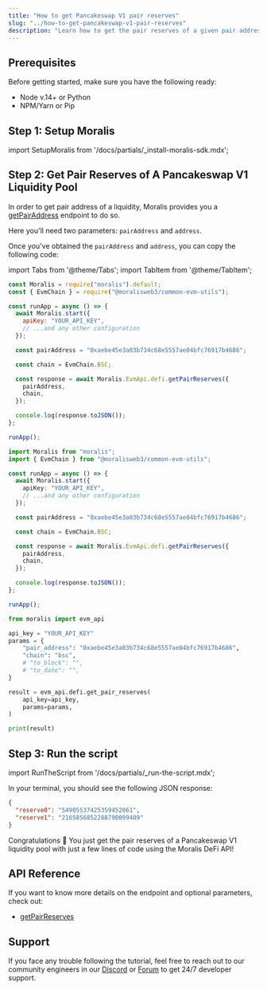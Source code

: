 ```yaml
---
title: "How to get Pancakeswap V1 pair reserves"
slug: "../how-to-get-pancakeswap-v1-pair-reserves"
description: "Learn how to get the pair reserves of a given pair address from Pancakeswap V1 using Moralis DeFi API."
---
```


## Prerequisites

Before getting started, make sure you have the following ready:

- Node v.14+ or Python
- NPM/Yarn or Pip

## Step 1: Setup Moralis

import SetupMoralis from '/docs/partials/\_install-moralis-sdk.mdx';

<SetupMoralis node="moralis @moralisweb3/common-evm-utils" python="moralis" />

## Step 2: Get Pair Reserves of A Pancakeswap V1 Liquidity Pool

In order to get pair address of a liquidity, Moralis provides you a [getPairAddress](/web3-data-api/evm/reference/get-pair-address) endpoint to do so.

Here you'll need two parameters: `pairAddress` and `address`.

Once you've obtained the `pairAddress` and `address`, you can copy the following code:

import Tabs from '@theme/Tabs';
import TabItem from '@theme/TabItem';

<Tabs groupId="programming-language">
  <TabItem value="javascript" label="index.js (JavaScript)" default>

```javascript index.js
const Moralis = require("moralis").default;
const { EvmChain } = require("@moralisweb3/common-evm-utils");

const runApp = async () => {
  await Moralis.start({
    apiKey: "YOUR_API_KEY",
    // ...and any other configuration
  });

  const pairAddress = "0xaebe45e3a03b734c68e5557ae04bfc76917b4686";

  const chain = EvmChain.BSC;

  const response = await Moralis.EvmApi.defi.getPairReserves({
    pairAddress,
    chain,
  });

  console.log(response.toJSON());
};

runApp();
```

</TabItem>
<TabItem value="typescript" label="index.ts (TypeScript)">

```typescript index.ts
import Moralis from "moralis";
import { EvmChain } from "@moralisweb3/common-evm-utils";

const runApp = async () => {
  await Moralis.start({
    apiKey: "YOUR_API_KEY",
    // ...and any other configuration
  });

  const pairAddress = "0xaebe45e3a03b734c68e5557ae04bfc76917b4686";

  const chain = EvmChain.BSC;

  const response = await Moralis.EvmApi.defi.getPairReserves({
    pairAddress,
    chain,
  });

  console.log(response.toJSON());
};

runApp();
```

</TabItem>
<TabItem value="python" label="index.py (Python)">

```python index.py
from moralis import evm_api

api_key = "YOUR_API_KEY"
params = {
    "pair_address": "0xaebe45e3a03b734c68e5557ae04bfc76917b4686",
    "chain": "bsc",
    # "to_block": "",
    # "to_date": "",
}

result = evm_api.defi.get_pair_reserves(
    api_key=api_key,
    params=params,
)

print(result)
```

</TabItem>
</Tabs>

## Step 3: Run the script

import RunTheScript from '/docs/partials/\_run-the-script.mdx';

<RunTheScript />

In your terminal, you should see the following JSON response:

```json
{
  "reserve0": "54905537425359452861",
  "reserve1": "2165856852288790099409"
}
```

Congratulations 🥳 You just get the pair reserves of a Pancakeswap V1 liquidity pool with just a few lines of code using the Moralis DeFi API!

## API Reference

If you want to know more details on the endpoint and optional parameters, check out:

- [getPairReserves](/web3-data-api/evm/reference/get-pair-reserves)

## Support

If you face any trouble following the tutorial, feel free to reach out to our community engineers in our [Discord](https://moralis.io/discord) or [Forum](https://forum.moralis.io) to get 24/7 developer support.
